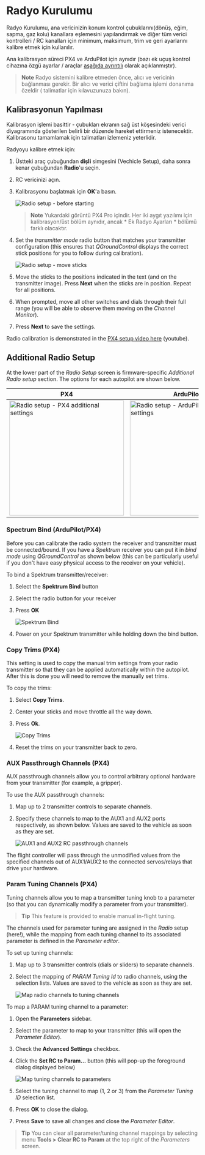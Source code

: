 # Radyo Kurulumu

Radyo Kurulumu, ana vericinizin konum kontrol çubuklarını(dönüş, eğim, sapma, gaz kolu) kanallara eşlemesini yapılandırmak ve diğer tüm verici kontrolleri / RC kanalları için minimum, maksimum, trim ve geri ayarlarını kalibre etmek için kullanılır.

Ana kalibrasyon süreci PX4 ve ArduPilot için aynıdır (bazı ek uçuş kontrol cihazına özgü ayarlar / araçlar [ aşağıda ayrıntılı](#additional-radio-setup) olarak açıklanmıştır).

> **Note** Radyo sistemini kalibre etmeden önce, alıcı ve vericinin bağlanması gerekir. Bir alıcı ve verici çiftini bağlama işlemi donanıma özeldir ( talimatlar için kılavuzunuza bakın).

## Kalibrasyonun Yapılması

Kalibrasyon işlemi basittir - çubukları ekranın sağ üst köşesindeki verici diyagramında gösterilen belirli bir düzende hareket ettirmeniz istenecektir. Kalibrasonu tamamlamak için talimatları izlemeniz yeterlidir.

Radyoyu kalibre etmek için:

1. Üstteki araç çubuğundan **dişli** simgesini (Vechicle Setup), daha sonra kenar çubuğundan **Radio**'u seçin.
2. RC vericinizi açın.
3. Kalibrasyonu başlatmak için **OK**'a basın.
    
    ![Radio setup - before starting](../../assets/setup/radio_start_setup.jpg)
    
    > **Note** Yukardaki görüntü PX4 Pro içindir. Her iki aygıt yazılımı için kalibrasyon/üst bölüm aynıdır, ancak * Ek Radyo Ayarları * bölümü farklı olacaktır.

4. Set the *transmitter mode* radio button that matches your transmitter configuration (this ensures that *QGroundControl* displays the correct stick positions for you to follow during calibration).
    
    ![Radio setup - move sticks](../../assets/setup/radio_sticks_throttle.jpg)

5. Move the sticks to the positions indicated in the text (and on the transmitter image). Press **Next** when the sticks are in position. Repeat for all positions.

6. When prompted, move all other switches and dials through their full range (you will be able to observe them moving on the *Channel Monitor*).

7. Press **Next** to save the settings.

Radio calibration is demonstrated in the [PX4 setup video here](https://youtu.be/91VGmdSlbo4?t=4m30s) (youtube).

## Additional Radio Setup

At the lower part of the *Radio Setup* screen is firmware-specific *Additional Radio setup* section. The options for each autopilot are shown below.

| PX4                                                                                                                               | ArduPilot                                                                                                                                     |
| --------------------------------------------------------------------------------------------------------------------------------- | --------------------------------------------------------------------------------------------------------------------------------------------- |
| <img src="../../assets/setup/radio_additional_radio_setup_px4.jpg" title="Radio setup - PX4 additional settings" width="300px" /> | <img src="../../assets/setup/radio_additional_radio_setup_ardupilot.jpg" title="Radio setup - ArduPilot additional settings" width="300px" /> |

### Spectrum Bind (ArduPilot/PX4)

Before you can calibrate the radio system the receiver and transmitter must be connected/bound. If you have a *Spektrum* receiver you can put it in *bind mode* using *QGroundControl* as shown below (this can be particularly useful if you don't have easy physical access to the receiver on your vehicle).

To bind a Spektrum transmitter/receiver:

1. Select the **Spektrum Bind** button
2. Select the radio button for your receiver
3. Press **OK**
    
    ![Spektrum Bind](../../assets/setup/radio_additional_setup_spectrum_bind_select_channels.jpg)

4. Power on your Spektrum transmitter while holding down the bind button.

### Copy Trims (PX4)

This setting is used to copy the manual trim settings from your radio transmitter so that they can be applied automatically within the autopilot. After this is done you will need to remove the manually set trims.

To copy the trims:

1. Select **Copy Trims**.
2. Center your sticks and move throttle all the way down. 
3. Press **Ok**.
    
    ![Copy Trims](../../assets/setup/radio_additional_radio_setup_copy_trims_px4.jpg)

4. Reset the trims on your transmitter back to zero.

### AUX Passthrough Channels (PX4)

AUX passthrough channels allow you to control arbitrary optional hardware from your transmitter (for example, a gripper).

To use the AUX passthrough channels:

1. Map up to 2 transmitter controls to separate channels. 
2. Specify these channels to map to the AUX1 and AUX2 ports respectively, as shown below. Values are saved to the vehicle as soon as they are set.
    
    ![AUX1 and AUX2 RC passthrough channels](../../assets/setup/radio_additional_setup_aux_passthrough_channels_px4.jpg)

The flight controller will pass through the unmodified values from the specified channels out of AUX1/AUX2 to the connected servos/relays that drive your hardware.

### Param Tuning Channels (PX4)

Tuning channels allow you to map a transmitter tuning knob to a parameter (so that you can dynamically modify a parameter from your transmitter).

> **Tip** This feature is provided to enable manual in-flight tuning.

The channels used for parameter tuning are assigned in the *Radio* setup (here!), while the mapping from each tuning channel to its associated parameter is defined in the *Parameter editor*.

To set up tuning channels:

1. Map up to 3 transmitter controls (dials or sliders) to separate channels.
2. Select the mapping of *PARAM Tuning Id* to radio channels, using the selection lists. Values are saved to the vehicle as soon as they are set.
    
    ![Map radio channels to tuning channels](../../assets/setup/radio_additional_radio_setup_param_tuning_px4.jpg)

To map a PARAM tuning channel to a parameter:

1. Open the **Parameters** sidebar. 
2. Select the parameter to map to your transmitter (this will open the *Parameter Editor*).
3. Check the **Advanced Settings** checkbox.
4. Click the **Set RC to Param...** button (this will pop-up the foreground dialog displayed below)
    
    ![Map tuning channels to parameters](../../assets/setup/parameters_radio_channel_mapping_px4.jpg)

5. Select the tuning channel to map (1, 2 or 3) from the *Parameter Tuning ID* selection list.

6. Press **OK** to close the dialog.
7. Press **Save** to save all changes and close the *Parameter Editor*.

> **Tip** You can clear all parameter/tuning channel mappings by selecting menu **Tools > Clear RC to Param** at the top right of the *Parameters* screen.